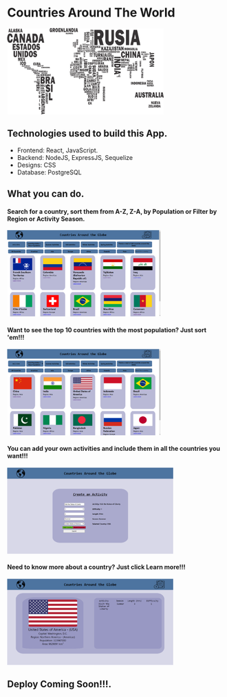 
# Countries Around The World

<p align="left">
  <img height="200" src="./countries.png" />
</p>

## Technologies used to build this App.

- Frontend: React, JavaScript.
- Backend: NodeJS, ExpressJS, Sequelize
- Designs: CSS
- Database: PostgreSQL

## What you can do.
<h4> Search for a country, sort them from A-Z, Z-A, by Population or Filter by Region or Activity Season. </h4>
<p align="left">
  <img height="200" src="./images/Capture.PNG" />
</p>
<h4> Want to see the top 10 countries with the most population? Just sort 'em!!! </h4>
 
<p align="left">
  <img height="200" src="./images/Capture1.PNG" />
</p>
<h4> You can add your own activities and include them in all the countries you want!!! </h4>
 
<p align="left">
  <img height="200" src="./images/Screenshot 2021-05-27 125320.png" />
</p>
<h4> Need to know more about a country? Just click Learn more!!!</h4>
  
 <p align="left">
  <img height="200" src="./images/Screenshot 2021-05-27 125200.png" />
</p>

## Deploy Coming Soon!!!.
